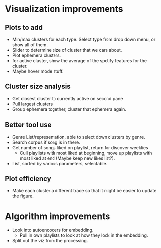 # Visualization improvements
## Plots to add 
* Min/max clusters for each type. Select type from drop down menu, or show all of them.
* Slider to determine size of cluster that we care about.
* Plot ephemera clusters.
* for active cluster, show the average of the spotify features for the cluster.
* Maybe hover mode stuff.
## Cluster size analysis
* Get closest cluster to currently active on second pane
* Pull largest clusters
* Group ephemera together, cluster that ephemera again.

## Better tool use
* Genre List/representation, able to select down clusters by genre.
* Search corpus if song is in there.
* Get number of songs liked on playlist, return for discover weeklies
    * Cull playlists with most liked at beginning, move up playlists with most liked at end (Maybe keep new likes list?). 
* List, sorted by various parameters, selectable.

## Plot efficiency
* Make each cluster a different trace so that it might be easier to update the figure.

# Algorithm improvements
* Look into autoencoders for embedding.
    * Pull in own playlists to look at how they look in the embedding.
* Split out the viz from the processing.
 